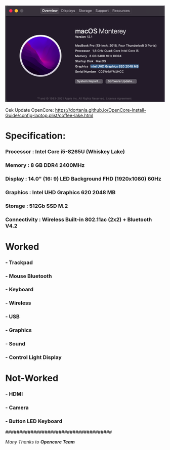 ![ASUS-VivoBook-A412F](https://github.com/lay870/EFI-OC-Monterey-ASUS-VivoBook-A412F/blob/main/Screenshot%202022-06-25%20at%2015.48.32.png)

Cek Update OpenCore: https://dortania.github.io/OpenCore-Install-Guide/config-laptop.plist/coffee-lake.html
# Specification:
### Processor : Intel Core i5-8265U (Whiskey Lake)
### Memory : 8 GB DDR4 2400MHz
### Display : 14.0" (16: 9) LED Background FHD (1920x1080) 60Hz 
### Graphics : Intel UHD Graphics 620 2048 MB
### Storage : 512Gb SSD M.2
### Connectivity : Wireless Built-in 802.11ac (2x2) + Bluetooth V4.2

# Worked
### - Trackpad
### - Mouse Bluetooth
### - Keyboard
### - Wireless
### - USB
### - Graphics
### - Sound
### - Control Light Display

# Not-Worked
### - HDMI
### - Camera
### - Button LED Keyboard

######################################

_Many Thanks to **Opencore Team**_
